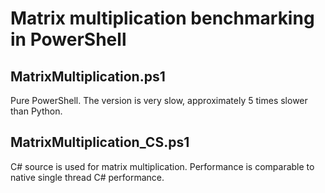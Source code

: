 # Matrix multiplication benchmarking in PowerShell

## MatrixMultiplication.ps1
Pure PowerShell. The version is very slow, approximately 5 times slower than Python.

## MatrixMultiplication_CS.ps1
C# source is used for matrix multiplication. Performance is comparable to native single thread C# performance.